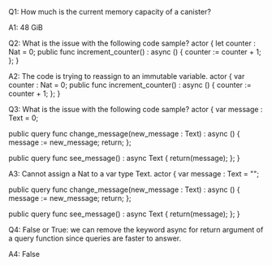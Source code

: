 Q1: How much is the current memory capacity of a canister?

A1: 48 GiB

Q2: What is the issue with the following code sample? actor { let counter : Nat = 0; public func increment_counter() : async () { counter := counter + 1; }; }

A2: The code is trying to reassign to an immutable variable. actor { var counter : Nat = 0; public func increment_counter() : async () { counter := counter + 1; }; }

Q3: What is the issue with the following code sample? actor { var message : Text = 0;

public query func change_message(new_message : Text) : async () { message := new_message; return; };

public query func see_message() : async Text { return(message); }; }

A3: Cannot assign a Nat to a var type Text. actor { var message : Text = "";

public query func change_message(new_message : Text) : async () { message := new_message; return; };

public query func see_message() : async Text { return(message); }; }

Q4: False or True: we can remove the keyword async for return argument of a query function since queries are faster to answer.

A4: False